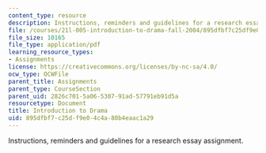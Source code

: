 ```yaml
---
content_type: resource
description: Instructions, reminders and guidelines for a research essay assignment.
file: /courses/21l-005-introduction-to-drama-fall-2004/895dfbf7c25df9e04c4a80b4eaac1a29_essay_assignmt.pdf
file_size: 10165
file_type: application/pdf
learning_resource_types:
- Assignments
license: https://creativecommons.org/licenses/by-nc-sa/4.0/
ocw_type: OCWFile
parent_title: Assignments
parent_type: CourseSection
parent_uid: 2826c701-5a06-5307-91ad-57791eb91d5a
resourcetype: Document
title: Introduction to Drama
uid: 895dfbf7-c25d-f9e0-4c4a-80b4eaac1a29
---
```

Instructions, reminders and guidelines for a research essay assignment.